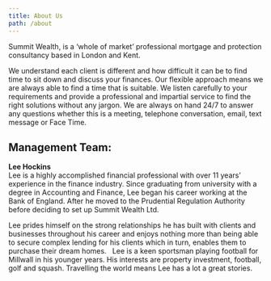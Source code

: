 ```yaml
---
title: About Us
path: /about
---
```


Summit Wealth, is a ‘whole of market’ professional mortgage and protection consultancy based in London and Kent. 

We understand each client is different and how difficult it can be to find time to sit down and discuss your finances.
Our flexible approach means we are always able to find a time that is suitable. We listen carefully to your
requirements and provide a professional and impartial service to find the right solutions without any jargon.
We are always on hand 24/7 to answer any questions whether this is a meeting, telephone conversation, email,
text message or Face Time. 

## Management Team:

**Lee Hockins**  
Lee is a highly accomplished financial professional with over 11 years’ experience in the finance industry.
Since graduating from university with a degree in Accounting and Finance, Lee began his career working at the
Bank of England. After he moved to the Prudential Regulation Authority before deciding to set up Summit Wealth Ltd.  

Lee prides himself on the strong relationships he has built with clients and businesses throughout his career and
enjoys nothing more than being able to secure complex lending for his clients which in turn, enables them to
purchase their dream homes.   Lee is a keen sportsman playing football for Millwall in his younger years. His
interests are property investment, football, golf and squash. Travelling the world means Lee has a lot a great
stories.
